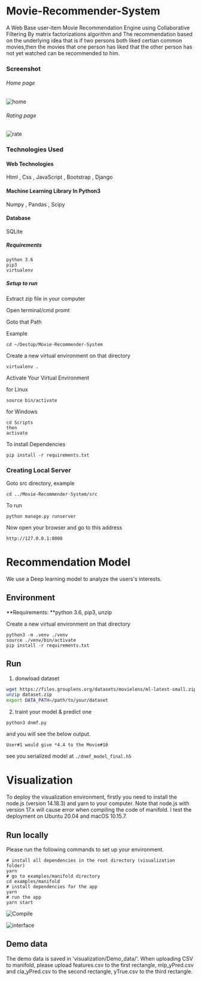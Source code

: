 # Movie-Recommender-System
A Web Base user-item Movie Recommendation Engine using Collaborative Filtering By matrix factorizations algorithm and
The recommendation based on the underlying idea that is if two persons both liked certian common movies,then the movies that one person has liked that the other person has not yet watched can be recommended to him.   
### Screenshot

###### Home page
![home](https://user-images.githubusercontent.com/20842692/45380125-941d7500-b61f-11e8-852d-c09e9586b35b.png)

###### Rating page
![rate](https://user-images.githubusercontent.com/20842692/45380186-be6f3280-b61f-11e8-8ad6-8b967d1cba1a.png)

### Technologies Used

#### Web Technologies
Html , Css , JavaScript , Bootstrap , Django

#### Machine Learning Library In Python3
Numpy , Pandas , Scipy

#### Database
SQLite

##### Requirements
```
python 3.6
pip3
virtualenv
```
##### Setup to run

Extract zip file in your computer

Open terminal/cmd promt

Goto that Path

Example

```
cd ~/Destop/Movie-Recommender-System
```
Create a new virtual environment on that directory

```
virtualenv .
```

Activate Your Virtual Environment

for Linux
```
source bin/activate
```
for Windows
```
cd Scripts
then
activate
```
To install Dependencies

```
pip install -r requirements.txt
```

### Creating Local Server

Goto src directory, example

```
cd ../Movie-Recommender-System/src
```
To run
```
python manage.py runserver
```
Now open your browser and go to this address
```
http://127.0.0.1:8000
```

# Recommendation Model

We use a Deep learning model to analyze the users's interests.

## Environment

**Requirements: **python 3.6, pip3, unzip

Create a new virtual environment on that directory

```shell
python3 -m .venv ./venv 
source ./venv/bin/activate 
pip install -r requirements.txt
```

## Run

1. donwload dataset

```bash
wget https://files.grouplens.org/datasets/movielens/ml-latest-small.zip -O dataset.zip
unzip dataset.zip
export DATA_PATH=/path/to/your/dataset
```

2. traint your model & predict one

```shell
python3 dnmf.py
```

and you will see the below output.

```
User#1 would give *4.4 to the Movie#10
```

see you serialized model at `./dnmf_model_final.h5`


# Visualization

To deploy the visualization environment, firstly you need to install the node.js (version 14.18.3) and yarn to your computer. Note that node.js with version 17.x will cause error 
when compiling the code of manifold. I test the deployment on Ubuntu 20.04 and macOS 10.15.7.

## Run locally

Please run the following commands to set up your environment.

```
# install all dependencies in the root directory (visualization folder)
yarn
# go to examples/manifold directory
cd examples/manifold
# install dependencies for the app
yarn
# run the app
yarn start
```

![Compile](https://raw.githubusercontent.com/XiangchunChen/MovieRecommend/master/images/compile.jpg)

![interface](https://raw.githubusercontent.com/XiangchunChen/MovieRecommend/master/images/interface.jpg)


## Demo data

The demo data is saved in 'visualization/Demo_data/'. When uploading CSV to manifold, please upload features.csv to the first rectangle, mlp_yPred.csv and cla_yPred.csv to the second rectangle, yTrue.csv to the third rectangle.

